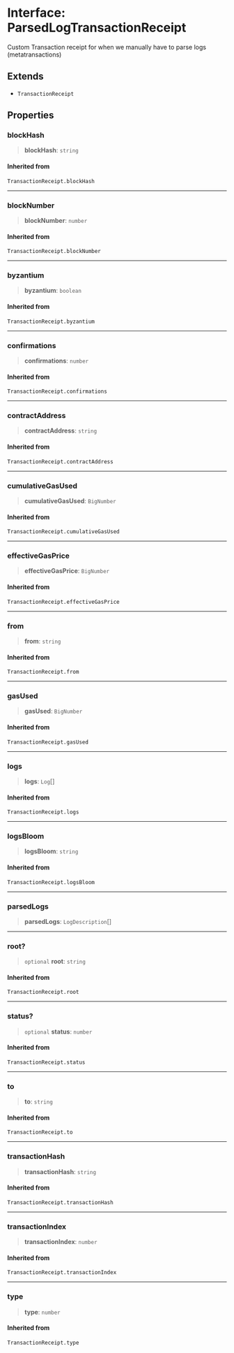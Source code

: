 # Interface: ParsedLogTransactionReceipt

Custom Transaction receipt for when we manually have to parse logs (metatransactions)

## Extends

- `TransactionReceipt`

## Properties

### blockHash

> **blockHash**: `string`

#### Inherited from

`TransactionReceipt.blockHash`

***

### blockNumber

> **blockNumber**: `number`

#### Inherited from

`TransactionReceipt.blockNumber`

***

### byzantium

> **byzantium**: `boolean`

#### Inherited from

`TransactionReceipt.byzantium`

***

### confirmations

> **confirmations**: `number`

#### Inherited from

`TransactionReceipt.confirmations`

***

### contractAddress

> **contractAddress**: `string`

#### Inherited from

`TransactionReceipt.contractAddress`

***

### cumulativeGasUsed

> **cumulativeGasUsed**: `BigNumber`

#### Inherited from

`TransactionReceipt.cumulativeGasUsed`

***

### effectiveGasPrice

> **effectiveGasPrice**: `BigNumber`

#### Inherited from

`TransactionReceipt.effectiveGasPrice`

***

### from

> **from**: `string`

#### Inherited from

`TransactionReceipt.from`

***

### gasUsed

> **gasUsed**: `BigNumber`

#### Inherited from

`TransactionReceipt.gasUsed`

***

### logs

> **logs**: `Log`[]

#### Inherited from

`TransactionReceipt.logs`

***

### logsBloom

> **logsBloom**: `string`

#### Inherited from

`TransactionReceipt.logsBloom`

***

### parsedLogs

> **parsedLogs**: `LogDescription`[]

***

### root?

> `optional` **root**: `string`

#### Inherited from

`TransactionReceipt.root`

***

### status?

> `optional` **status**: `number`

#### Inherited from

`TransactionReceipt.status`

***

### to

> **to**: `string`

#### Inherited from

`TransactionReceipt.to`

***

### transactionHash

> **transactionHash**: `string`

#### Inherited from

`TransactionReceipt.transactionHash`

***

### transactionIndex

> **transactionIndex**: `number`

#### Inherited from

`TransactionReceipt.transactionIndex`

***

### type

> **type**: `number`

#### Inherited from

`TransactionReceipt.type`
